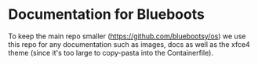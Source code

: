 # Documentation for Blueboots

To keep the main repo smaller (https://github.com/bluebootsy/os) we use this repo for any documentation such as images, docs as well as the xfce4 theme (since it's too large to copy-pasta into the Containerfile).

